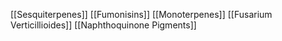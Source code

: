 [[Sesquiterpenes]]
[[Fumonisins]]
[[Monoterpenes]]
[[Fusarium Verticillioides]]
[[Naphthoquinone Pigments]]

